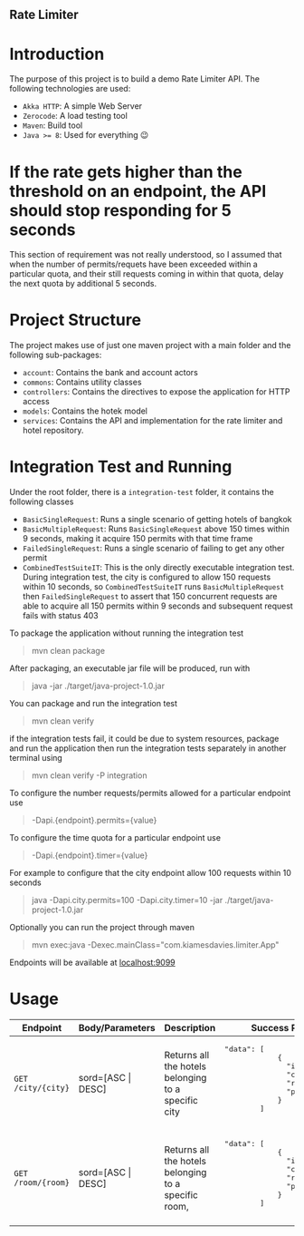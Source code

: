 ## Rate Limiter


    

Introduction
===

The purpose of this project is to build a demo Rate Limiter API. The following technologies are used:


- `Akka HTTP`: A simple Web Server
- `Zerocode`: A load testing tool
- `Maven`: Build tool
- `Java >= 8`: Used for everything :wink:


If the rate gets higher than the threshold on an endpoint, the API should stop responding for 5 seconds 
===

This section of requirement was not really understood, so I assumed that when the number of permits/requets have been exceeded within a particular quota, and their still requests coming in within that quota, delay the next quota by additional 5 seconds. 

Project Structure
===

The project makes use of just one maven project with a main folder and the following sub-packages:

- `account`: Contains the bank and account actors 
- `commons`: Contains utility classes
- `controllers`: Contains the directives to expose the application for HTTP access
- `models`: Contains the hotek model
- `services`: Contains the API and implementation for the rate limiter and hotel repository.
 


    
Integration Test and Running
===

Under the root folder, there is a `integration-test` folder, it contains the following classes
- `BasicSingleRequest`: Runs a single scenario of getting hotels of bangkok
- `BasicMultipleRequest`: Runs `BasicSingleRequest` above 150 times within 9 seconds, making it acquire 150 permits with that time frame
- `FailedSingleRequest`: Runs a single scenario of failing to get any other permit
- `CombinedTestSuiteIT`: This is the only directly executable integration test. During integration test, the city is configured to allow 150 requests within 10 seconds, so `CombinedTestSuiteIT` runs `BasicMultipleRequest` then `FailedSingleRequest` to assert that 150 concurrent requests are able to acquire all 150 permits within 9 seconds and subsequent request fails with status 403
  

To package the application without running the integration test 

> mvn clean package

After packaging, an executable jar file will be produced, run with
> java -jar ./target/java-project-1.0.jar

You can package and run the integration test
> mvn clean verify

if the integration tests fail, it could be due to system resources, package and run the application then run the integration tests separately in another terminal using 
>  mvn clean verify -P integration

To configure the number requests/permits allowed for a particular endpoint use 
> -Dapi.{endpoint}.permits={value}

To configure the time quota for a particular endpoint use 
> -Dapi.{endpoint}.timer={value}

For example to configure that the city endpoint allow 100 requests within 10 seconds
> java -Dapi.city.permits=100 -Dapi.city.timer=10 -jar ./target/java-project-1.0.jar 

Optionally you can run the project through maven
>mvn exec:java -Dexec.mainClass="com.kiamesdavies.limiter.App"

Endpoints will be available at [localhost:9099](http://localhost:9099/)

Usage
===

<table>
<thead>
<tr>
<th>Endpoint</th>
<th>Body/Parameters</th>
<th>Description</th>

<th>Success Response</th>
</tr>
</thead>
<tbody>
<tr>
	<td><code>GET /city/{city}</code></td>
  <td>sord=[ASC | DESC]</td>
	<td>Returns all the hotels belonging to a specific city</td>
	<td>
      <pre>
"data": [
            {
              "id": "integer",
              "city": "string",
              "room": "string",
              "price": "double"
            }
        ]
	  </pre>
    </td>
</tr>
<tr>
	<td><code>GET /room/{room}</code></td>
  <td>sord=[ASC | DESC]</td>
	<td>Returns all the hotels belonging to a specific room, </td>
	<td>
       <pre>
"data": [
            {
              "id": "integer",
              "city": "string",
              "room": "string",
              "price": "double"
            }
        ]
    </pre>
    </td>
</tr>
</tbody>
</table>

